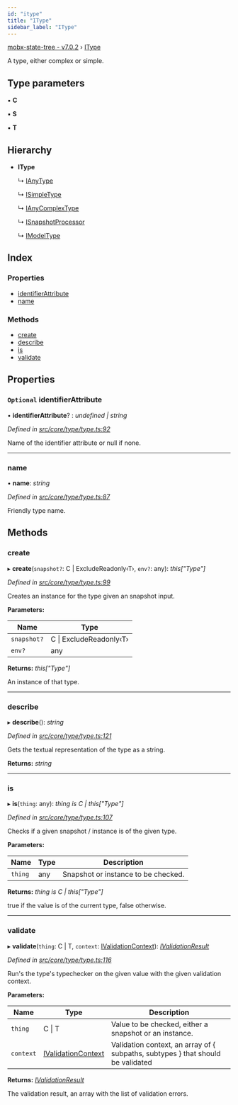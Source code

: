 ```yaml
---
id: "itype"
title: "IType"
sidebar_label: "IType"
---
```


[mobx-state-tree - v7.0.2](../index.md) › [IType](itype.md)

A type, either complex or simple.

## Type parameters

▪ **C**

▪ **S**

▪ **T**

## Hierarchy

* **IType**

  ↳ [IAnyType](ianytype.md)

  ↳ [ISimpleType](isimpletype.md)

  ↳ [IAnyComplexType](ianycomplextype.md)

  ↳ [ISnapshotProcessor](isnapshotprocessor.md)

  ↳ [IModelType](imodeltype.md)

## Index

### Properties

* [identifierAttribute](itype.md#optional-identifierattribute)
* [name](itype.md#name)

### Methods

* [create](itype.md#create)
* [describe](itype.md#describe)
* [is](itype.md#is)
* [validate](itype.md#validate)

## Properties

### `Optional` identifierAttribute

• **identifierAttribute**? : *undefined | string*

*Defined in [src/core/type/type.ts:92](https://github.com/mobxjs/mobx-state-tree/blob/0314ea95/src/core/type/type.ts#L92)*

Name of the identifier attribute or null if none.

___

###  name

• **name**: *string*

*Defined in [src/core/type/type.ts:87](https://github.com/mobxjs/mobx-state-tree/blob/0314ea95/src/core/type/type.ts#L87)*

Friendly type name.

## Methods

###  create

▸ **create**(`snapshot?`: C | ExcludeReadonly‹T›, `env?`: any): *this["Type"]*

*Defined in [src/core/type/type.ts:99](https://github.com/mobxjs/mobx-state-tree/blob/0314ea95/src/core/type/type.ts#L99)*

Creates an instance for the type given an snapshot input.

**Parameters:**

Name | Type |
------ | ------ |
`snapshot?` | C &#124; ExcludeReadonly‹T› |
`env?` | any |

**Returns:** *this["Type"]*

An instance of that type.

___

###  describe

▸ **describe**(): *string*

*Defined in [src/core/type/type.ts:121](https://github.com/mobxjs/mobx-state-tree/blob/0314ea95/src/core/type/type.ts#L121)*

Gets the textual representation of the type as a string.

**Returns:** *string*

___

###  is

▸ **is**(`thing`: any): *thing is C | this["Type"]*

*Defined in [src/core/type/type.ts:107](https://github.com/mobxjs/mobx-state-tree/blob/0314ea95/src/core/type/type.ts#L107)*

Checks if a given snapshot / instance is of the given type.

**Parameters:**

Name | Type | Description |
------ | ------ | ------ |
`thing` | any | Snapshot or instance to be checked. |

**Returns:** *thing is C | this["Type"]*

true if the value is of the current type, false otherwise.

___

###  validate

▸ **validate**(`thing`: C | T, `context`: [IValidationContext](../index.md#ivalidationcontext)): *[IValidationResult](../index.md#ivalidationresult)*

*Defined in [src/core/type/type.ts:116](https://github.com/mobxjs/mobx-state-tree/blob/0314ea95/src/core/type/type.ts#L116)*

Run's the type's typechecker on the given value with the given validation context.

**Parameters:**

Name | Type | Description |
------ | ------ | ------ |
`thing` | C &#124; T | Value to be checked, either a snapshot or an instance. |
`context` | [IValidationContext](../index.md#ivalidationcontext) | Validation context, an array of { subpaths, subtypes } that should be validated |

**Returns:** *[IValidationResult](../index.md#ivalidationresult)*

The validation result, an array with the list of validation errors.
